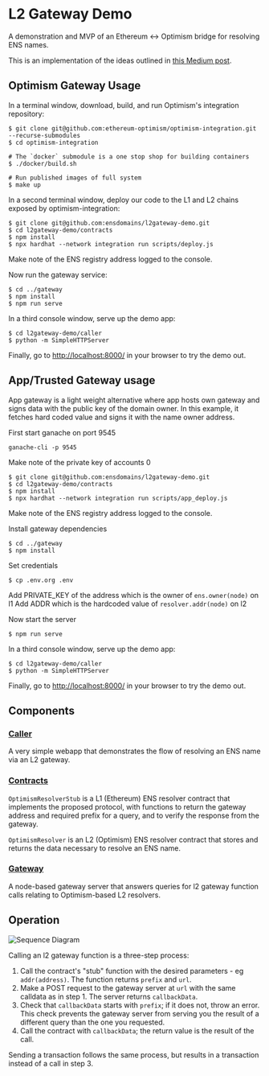 # L2 Gateway Demo
A demonstration and MVP of an Ethereum <-> Optimism bridge for resolving ENS names.

This is an implementation of the ideas outlined in [this Medium post](https://medium.com/the-ethereum-name-service/a-general-purpose-bridge-for-ethereum-layer-2s-e28810ec1d88).

## Optimism Gateway Usage

In a terminal window, download, build, and run Optimism's integration repository:

```
$ git clone git@github.com:ethereum-optimism/optimism-integration.git --recurse-submodules
$ cd optimism-integration

# The `docker` submodule is a one stop shop for building containers
$ ./docker/build.sh

# Run published images of full system
$ make up
```

In a second terminal window, deploy our code to the L1 and L2 chains exposed by optimism-integration:

```
$ git clone git@github.com:ensdomains/l2gateway-demo.git
$ cd l2gateway-demo/contracts
$ npm install
$ npx hardhat --network integration run scripts/deploy.js
```

Make note of the ENS registry address logged to the console.

Now run the gateway service:

```
$ cd ../gateway
$ npm install
$ npm run serve
```

In a third console window, serve up the demo app:

```
$ cd l2gateway-demo/caller
$ python -m SimpleHTTPServer
```

Finally, go to [http://localhost:8000/](http://localhost:8000/) in your browser to try the demo out.

## App/Trusted Gateway usage

App gateway is a light weight alternative where app hosts own gateway and signs data with the public key of the domain owner. In this example, it fetches hard coded value and signs it with the name owner address.

First start ganache on port 9545

```
ganache-cli -p 9545
```

Make note of the private key of accounts 0

```
$ git clone git@github.com:ensdomains/l2gateway-demo.git
$ cd l2gateway-demo/contracts
$ npm install
$ npx hardhat --network integration run scripts/app_deploy.js
```

Make note of the ENS registry address logged to the console.

Install gateway dependencies

```
$ cd ../gateway
$ npm install
```

Set credentials

```
$ cp .env.org .env
```

Add PRIVATE_KEY of the address which is the owner of `ens.owner(node)` on l1
Add ADDR which is the hardcoded value of `resolver.addr(node)` on l2

Now start the server

```
$ npm run serve
```

In a third console window, serve up the demo app:

```
$ cd l2gateway-demo/caller
$ python -m SimpleHTTPServer
```

Finally, go to [http://localhost:8000/](http://localhost:8000/) in your browser to try the demo out.

## Components
### [Caller](caller)
A very simple webapp that demonstrates the flow of resolving an ENS name via an L2 gateway.

### [Contracts](contracts)
`OptimismResolverStub` is a L1 (Ethereum) ENS resolver contract that implements the proposed protocol, with
functions to return the gateway address and required prefix for a query, and to verify the response from the gateway.

`OptimismResolver` is an L2 (Optimism) ENS resolver contract that stores and returns the data necessary to resolve an ENS name.

### [Gateway](gateway)
A node-based gateway server that answers queries for l2 gateway function calls relating to Optimism-based L2 resolvers.

## Operation
![Sequence Diagram](sequence.png)

Calling an l2 gateway function is a three-step process:

 1. Call the contract's "stub" function with the desired parameters - eg `addr(address)`. The function returns `prefix` and `url`.
 2. Make a POST request to the gateway server at `url` with the same calldata as in step 1. The server returns `callbackData`.
 3. Check that `callbackData` starts with `prefix`; if it does not, throw an error. This check prevents the gateway server from serving you the result of a different query than the one you requested.
 4. Call the contract with `callbackData`; the return value is the result of the call.

Sending a transaction follows the same process, but results in a transaction instead of a call in step 3.
